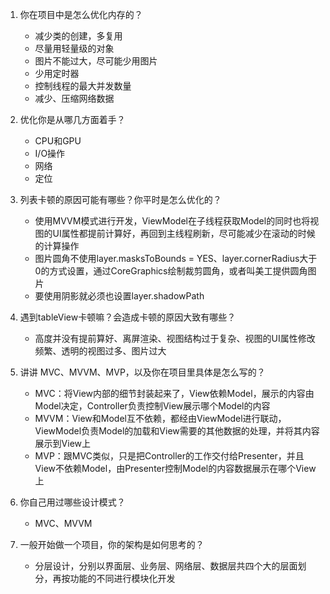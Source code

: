 1. 你在项目中是怎么优化内存的？
	- 减少类的创建，多复用
	- 尽量用轻量级的对象
	- 图片不能过大，尽可能少用图片
	- 少用定时器
	- 控制线程的最大并发数量
	- 减少、压缩网络数据
	
2. 优化你是从哪几方面着手？
	- CPU和GPU
	- I/O操作
	- 网络
	- 定位

3. 列表卡顿的原因可能有哪些？你平时是怎么优化的？
	- 使用MVVM模式进行开发，ViewModel在子线程获取Model的同时也将视图的UI属性都提前计算好，再回到主线程刷新，尽可能减少在滚动的时候的计算操作
	- 图片圆角不使用layer.masksToBounds = YES、layer.cornerRadius大于0的方式设置，通过CoreGraphics绘制裁剪圆角，或者叫美工提供圆角图片
	- 要使用阴影就必须也设置layer.shadowPath

4. 遇到tableView卡顿嘛？会造成卡顿的原因大致有哪些？
	- 高度并没有提前算好、离屏渲染、视图结构过于复杂、视图的UI属性修改频繁、透明的视图过多、图片过大

5. 讲讲 MVC、MVVM、MVP，以及你在项目里具体是怎么写的？
	- MVC：将View内部的细节封装起来了，View依赖Model，展示的内容由Model决定，Controller负责控制View展示哪个Model的内容
	- MVVM：View和Model互不依赖，都经由ViewModel进行联动，ViewModel负责Model的加载和View需要的其他数据的处理，并将其内容展示到View上
	- MVP：跟MVC类似，只是把Controller的工作交付给Presenter，并且View不依赖Model，由Presenter控制Model的内容数据展示在哪个View上

6. 你自己用过哪些设计模式？
	- MVC、MVVM

7. 一般开始做一个项目，你的架构是如何思考的？
	- 分层设计，分别以界面层、业务层、网络层、数据层共四个大的层面划分，再按功能的不同进行模块化开发